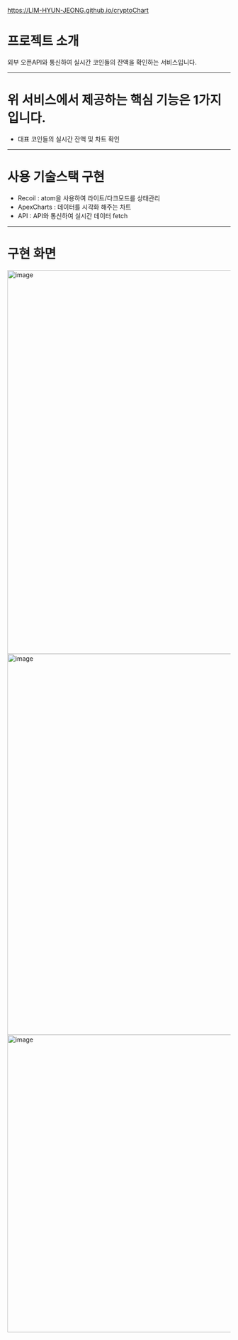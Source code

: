 https://LIM-HYUN-JEONG.github.io/cryptoChart

# 프로젝트 소개
외부 오픈API와 통신하여 실시간 코인들의 잔액을 확인하는 서비스입니다.
<hr />

# 위 서비스에서 제공하는 핵심 기능은 1가지입니다.
- 대표 코인들의 실시간 잔액 및 차트 확인
<hr />

# 사용 기술스택 구현
- Recoil : atom을 사용하여 라이트/다크모드를 상태관리
- ApexCharts : 데이터를 시각화 해주는 차트
- API : API와 통신하여 실시간 데이터 fetch

<hr />

# 구현 화면
<img width="864" alt="image" src="https://user-images.githubusercontent.com/95120267/178653127-d4a8c5c5-58b0-473f-8b45-349ad02d459c.png">
<img width="858" alt="image" src="https://user-images.githubusercontent.com/95120267/178653166-a6c95762-105b-47c4-b57f-521948885c7d.png">
<img width="670" alt="image" src="https://user-images.githubusercontent.com/95120267/178653225-facb3ef3-7a7e-4ca2-bc4c-87fd6d1e73c6.png">
